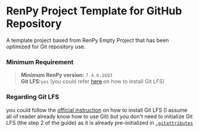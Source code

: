 # RenPy Project Template for GitHub Repository
A template project based from RenPy Empty Project that has been optimized for Git repository use.

### Minimum Requirement
> **Minimum RenPy version:** `7.4.6.1693`  
> **Git LFS:**`yes` (you could refer [here](https://git-lfs.github.com/) on how to install Git LFS)

### Regarding Git LFS
you could follow the [official instruction](https://git-lfs.github.com/) on how to install Git LFS (I assume all of reader already know how to use Git)  but you don't need to initialize Git LFS (the step 2 of the guide)  as it is already pre-initialized in [`.gitattributes`](https://github.com/C83Ren/RenPyGitTemplate/blob/master/.gitattributes)